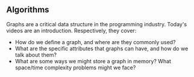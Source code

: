 ## Algorithms

Graphs are a critical data structure in the programming industry. Today's videos are an introduction. Respectively, they cover:

* How do we define a graph, and where are they commonly used?
* What are the specific attributes that graphs can have, and how do we talk about them?
* What are some ways we might store a graph in memory? What space/time complexity problems might we face? 